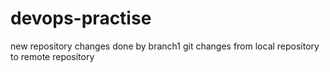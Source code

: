# devops-practise
new repository
changes done by branch1
git changes from local repository to remote repository